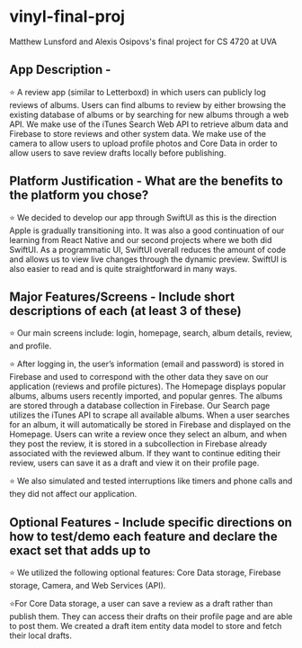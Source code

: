 # vinyl-final-proj
 Matthew Lunsford and Alexis Osipovs's final project for CS 4720 at UVA


## App Description -
⭐ A review app (similar to Letterboxd) in which users can publicly log reviews of albums. Users can find albums to review by either browsing the existing database of albums or by searching for new albums through a web API. We make use of the iTunes Search Web API to retrieve album data and Firebase to store reviews and other system data. We make use of the camera to allow users to upload profile photos and Core Data in order to allow users to save review drafts locally before publishing.

## Platform Justification - What are the benefits to the platform you chose?
⭐ We decided to develop our app through SwiftUI as this is the direction Apple is gradually transitioning into. It was also a good continuation of our learning from React Native and our second projects where we both did SwiftUI. As a programmatic UI, SwiftUI overall reduces the amount of code and allows us to view live changes through the dynamic preview. SwiftUI is also easier to read and is quite straightforward in many ways. 

## Major Features/Screens - Include short descriptions of each (at least 3 of these)
⭐ Our main screens include: login, homepage, search, album details, review, and profile. 

⭐ After logging in, the user’s information (email and password) is stored in Firebase and used to correspond with the other data they save on our application (reviews and profile pictures). The Homepage displays popular albums, albums users recently imported, and popular genres. The albums are stored through a database collection in Firebase. Our Search page utilizes the iTunes API to scrape all available albums. When a user searches for an album, it will automatically be stored in Firebase and displayed on the Homepage. Users can write a review once they select an album, and when they post the review, it is stored in a subcollection in Firebase already associated with the reviewed album. If they want to continue editing their review, users can save it as a draft and view it on their profile page.

⭐ We also simulated and tested interruptions like timers and phone calls and they did not affect our application.

## Optional Features - Include specific directions on how to test/demo each feature and declare the exact set that adds up to 
⭐ We utilized the following optional features: Core Data storage, Firebase storage, Camera, and Web Services (API). 

⭐For Core Data storage, a user can save a review as a draft rather than publish them. They can access their drafts on their profile page and are able to post them. We created a draft item entity data model to store and fetch their local drafts. 
